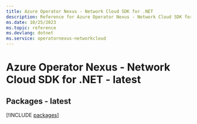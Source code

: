 ```yaml
---
title: Azure Operator Nexus - Network Cloud SDK for .NET
description: Reference for Azure Operator Nexus - Network Cloud SDK for .NET
ms.date: 10/25/2023
ms.topic: reference
ms.devlang: dotnet
ms.service: operatornexus-networkcloud
---
```

# Azure Operator Nexus - Network Cloud SDK for .NET - latest
## Packages - latest
[!INCLUDE [packages](operator-nexus---network-cloud-index.md)]